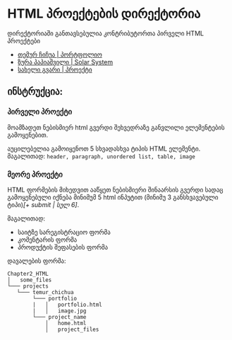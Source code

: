 # HTML პროექტების დირექტორია

დირექტორიაში განთავსებულია კონტრიბუტორთა პირველი HTML პროექტები

- [თემურ ჩიჩუა | პორტფოლიო](/Chapter2_HTML/projects/portfolio/Temur_Chichua)
- [ზურა პაპიაშვილი | Solar System](/Chapter2_HTML/projects/Zura_Papiashvili)
- [სახელი გვარი | პროექტი](/მისამართი)

## ინსტრუქცია:

### პირველი პროექტი
მოამზადეთ ნებისმიერ html გვერდი შეხვედრაზე განვლილი ელემენტების გამოყენებით. 

აუცილებელია გამოიყენოთ 5 სხვადასხვა ტიპის HTML ელემენტი.
მაგალითად: ```header, paragraph, unordered list, table, image```

### მეორე პროექტი

HTML ფორმების მიხედვით ააწყეთ ნებისმიერი შინაარსის გვერდი სადაც გამოყენებული იქნება
მინიმუმ 5 html ინპუტით (მინიმუ 3 განსხვავებული ტიპი)_[+ submit | სულ 6]_.

მაგალითად:
- საიტზე სარეგისტრაციო ფორმა
- კომენტარის ფორმა
- პროდუქტის შეფასების ფორმა

დავალების ფორმა:
```
Chapter2_HTML
│   some_files
└─── projects
   └─── temur_chichua
        └─── portfolio
        |   │   portfolio.html
        |   │   image.jpg
        └─── project_name
            │   home.html
            │   project_files    
```
